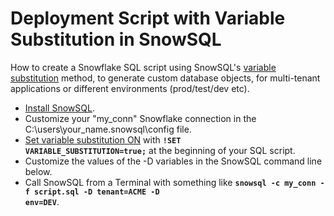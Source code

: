 Deployment Script with Variable Substitution in SnowSQL
=======================================================

How to create a Snowflake SQL script using SnowSQL's [variable substitution](https://docs.snowflake.com/en/user-guide/snowsql-use.html#enabling-variable-substitution) method, to generate custom database objects, for multi-tenant applications or different environments (prod/test/dev etc).

* [Install SnowSQL](https://docs.snowflake.com/en/user-guide/snowsql-install-config.html).  
* Customize your "my_conn" Snowflake connection in the C:\users\your_name\.snowsql\config file.  
* [Set variable substitution ON](https://docs.snowflake.com/en/user-guide/snowsql-use.html#enabling-variable-substitution) with **<code>!SET VARIABLE_SUBSTITUTION=true;</code>** at the beginning of your SQL script.  
* Customize the values of the -D variables in the SnowSQL command line below.  
* Call SnowSQL from a Terminal with something like **<code>snowsql -c my_conn -f script.sql -D tenant=ACME -D env=DEV</code>**.  